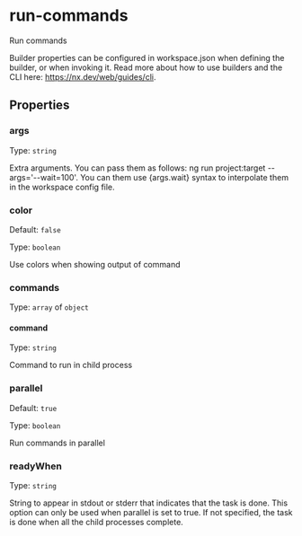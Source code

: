 # run-commands

Run commands

Builder properties can be configured in workspace.json when defining the builder, or when invoking it.
Read more about how to use builders and the CLI here: https://nx.dev/web/guides/cli.

## Properties

### args

Type: `string`

Extra arguments. You can pass them as follows: ng run project:target --args='--wait=100'. You can them use {args.wait} syntax to interpolate them in the workspace config file.

### color

Default: `false`

Type: `boolean`

Use colors when showing output of command

### commands

Type: `array` of `object`

#### command

Type: `string`

Command to run in child process

### parallel

Default: `true`

Type: `boolean`

Run commands in parallel

### readyWhen

Type: `string`

String to appear in stdout or stderr that indicates that the task is done. This option can only be used when parallel is set to true. If not specified, the task is done when all the child processes complete.
